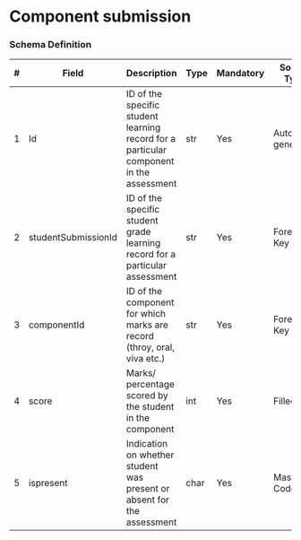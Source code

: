 Component submission
===

### Schema Definition

|**#**|**Field**|**Description**|**Type**|**Mandatory**|**Source Type**|**Source overview**|**Comments**|
|---------|---------|--------|--------|--------|--------|--------|---------------|
|1|Id|ID of the specific student learning record for a particular component in the assessment|str|Yes|Auto generated|-||
|2|studentSubmissionId|ID of the specific student grade learning record for a particular assessment|str|Yes|Foreign Key|-||
|3|componentId|ID of the component for which marks are record (throy, oral, viva etc.)|str|Yes|Foreign Key|-||
|4|score|Marks/ percentage scored by the student in the component|int|Yes|Filled|-||
|5|ispresent|Indication on whether student was present or absent for the assessment|char|Yes|Master Codes|Present Codes||
